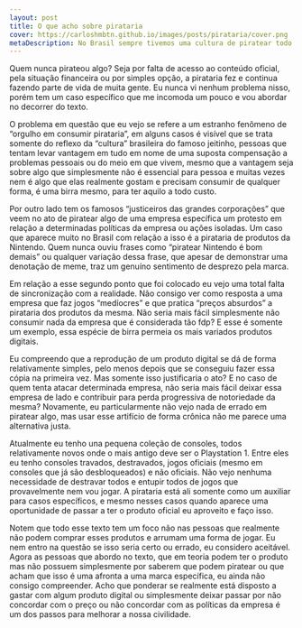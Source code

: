 ```yaml
---
layout: post
title: O que acho sobre pirataria
cover: https://carloshmbtn.github.io/images/posts/pirataria/cover.png
metaDescription: No Brasil sempre tivemos uma cultura de piratear todo tipo de conteúdo, aqui comento um pouco sobre como vejo essa questão
---
```


Quem nunca pirateou algo? Seja por falta de acesso ao conteúdo oficial, pela situação financeira ou por simples opção, a pirataria fez e continua fazendo parte de vida de muita gente. Eu nunca vi nenhum problema nisso, porém tem um caso específico que me incomoda um pouco e vou abordar no decorrer do texto. 

O problema em questão que eu vejo se refere a um estranho fenômeno de “orgulho em consumir pirataria”, em alguns casos é visível que se trata somente do reflexo da “cultura” brasileira do famoso jeitinho, pessoas que tentam levar vantagem em tudo em nome de uma suposta compensação a problemas pessoais ou do meio em que vivem, mesmo que a vantagem seja sobre algo que simplesmente não é essencial para pessoa e muitas vezes nem é algo que elas realmente gostam e precisam consumir de qualquer forma, é uma birra mesmo, para ter aquilo a todo custo.

Por outro lado tem os famosos “justiceiros das grandes corporações” que veem no ato de piratear algo de uma empresa específica um protesto em relação a determinadas políticas da empresa ou ações isoladas. Um caso que aparece muito no Brasil com relação a isso é a pirataria de produtos da Nintendo. Quem nunca ouviu frases como “piratear Nintendo é bom demais” ou qualquer variação dessa frase, que apesar de demonstrar uma denotação de meme, traz um genuíno sentimento de desprezo pela marca. 

Em relação a esse segundo ponto que foi colocado eu vejo uma total falta de sincronização com a realidade. Não consigo ver como resposta a uma empresa que faz jogos “medíocres” e que pratica “preços absurdos” a pirataria dos produtos da mesma. Não seria mais fácil simplesmente não consumir nada da empresa que é considerada tão fdp? E esse é somente um exemplo, essa espécie de birra permeia os mais variados produtos digitais. 

Eu compreendo que a reprodução de um produto digital se dá de forma relativamente simples, pelo menos depois que se conseguiu fazer essa cópia na primeira vez. Mas somente isso justificaria o ato? E no caso de quem tenta atacar determinada empresa, não seria mais fácil deixar essa empresa de lado e contribuir para perda progressiva de notoriedade da mesma? Novamente, eu particularmente não vejo nada de errado em piratear algo, mas usar esse artifício de forma crônica não me parece uma alternativa justa. 

Atualmente eu tenho una pequena coleção de consoles, todos relativamente novos onde o mais antigo deve ser o Playstation 1. Entre eles eu tenho consoles travados, destravados, jogos oficiais (mesmo em consoles que já são desbloqueados) e não oficiais. Não vejo nenhuma necessidade de destravar todos e entupir todos de jogos que provavelmente nem vou jogar. A pirataria está ali somente como um auxiliar para casos específicos, e mesmo nesses casos quando aparece uma oportunidade de passar a ter o produto oficial eu aproveito e faço isso. 

Notem que todo esse texto tem um foco não nas pessoas que realmente não podem comprar esses produtos e arrumam uma forma de jogar. Eu nem entro na questão se isso seria certo ou errado, eu considero aceitável. Agora as pessoas que abordo no texto, que em teoria podem ter o produto mas não possuem simplesmente por saberem que podem piratear ou que acham que isso é uma afronta a uma marca específica, eu ainda não consigo compreender. Acho que ponderar se realmente está disposto a gastar com algum produto digital ou simplesmente deixar passar por não concordar com o preço ou não concordar com as políticas da empresa é um dos passos para melhorar a nossa civilidade. 